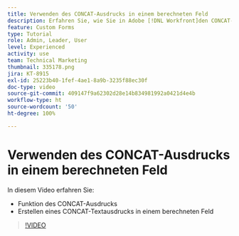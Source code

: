 ```yaml
---
title: Verwenden des CONCAT-Ausdrucks in einem berechneten Feld
description: Erfahren Sie, wie Sie in Adobe [!DNL Workfront]den CONCAT-Ausdruck in einem berechneten Feld verwenden.
feature: Custom Forms
type: Tutorial
role: Admin, Leader, User
level: Experienced
activity: use
team: Technical Marketing
thumbnail: 335178.png
jira: KT-8915
exl-id: 25223b40-1fef-4ae1-8a9b-3235f88ec30f
doc-type: video
source-git-commit: 409147f9a62302d28e14b834981992a0421d4e4b
workflow-type: ht
source-wordcount: '50'
ht-degree: 100%

---
```


# Verwenden des CONCAT-Ausdrucks in einem berechneten Feld

In diesem Video erfahren Sie:

* Funktion des CONCAT-Ausdrucks
* Erstellen eines CONCAT-Textausdrucks in einem berechneten Feld

>[!VIDEO](https://video.tv.adobe.com/v/335178/?quality=12&learn=on)
